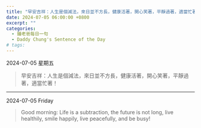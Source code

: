 ```yaml
---
title: "早安吉祥：人生是個減法，來日並不方長，健康活著，開心笑著，平靜過著，適當忙著！ <br> Good morning: Life is a subtraction, the future is not long, live healthily, smile happily, live peacefully, and be busy!"
date: 2024-07-05 06:00:00 +0800
excerpt: ""
categories:
  - 鍾老爸每日一句
  - Daddy Chung's Sentence of the Day
# tags:
---
```


2024-07-05 星期五

> 早安吉祥：人生是個減法，來日並不方長，健康活著，開心笑著，平靜過著，適當忙著！

---

2024-07-05 Friday

> Good morning: Life is a subtraction, the future is not long, live healthily, smile happily, live peacefully, and be busy!
